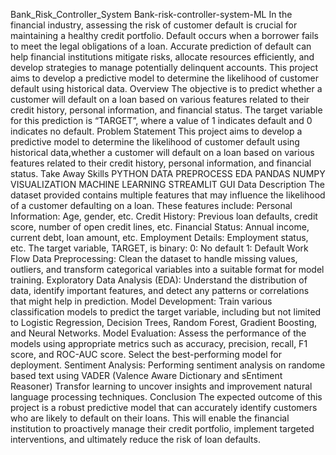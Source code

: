 Bank_Risk_Controller_System
Bank-risk-controller-system-ML
In the financial industry, assessing the risk of customer default is crucial for maintaining a healthy credit portfolio. Default occurs when a borrower fails to meet the legal obligations of a loan. Accurate prediction of default can help financial institutions mitigate risks, allocate resources efficiently, and develop strategies to manage potentially delinquent accounts. This project aims to develop a predictive model to determine the likelihood of customer default using historical data.
Overview
The objective is to predict whether a customer will default on a loan based on various features related to their credit history, personal information, and financial status. The target variable for this prediction is “TARGET”, where a value of 1 indicates default and 0 indicates no default.
Problem Statement
This project aims to develop a predictive model to determine the likelihood of customer default using historical data,whether a customer will default on a loan based on various features related to their credit history, personal information, and financial status.
Take Away Skills
PYTHON
DATA PREPROCESS
EDA
PANDAS
NUMPY
VISUALIZATION
MACHINE LEARNING
STREAMLIT GUI
Data Description
The dataset provided contains multiple features that may influence the likelihood of a customer defaulting on a loan. These features include:
Personal Information: Age, gender, etc. Credit History: Previous loan defaults, credit score, number of open credit lines, etc. Financial Status: Annual income, current debt, loan amount, etc. Employment Details: Employment status, etc. The target variable, TARGET, is binary: 0: No default 1: Default
Work Flow
Data Preprocessing: Clean the dataset to handle missing values, outliers, and transform categorical variables into a suitable format for model training.
Exploratory Data Analysis (EDA): Understand the distribution of data, identify important features, and detect any patterns or correlations that might help in prediction.
Model Development: Train various classification models to predict the target variable, including but not limited to Logistic Regression, Decision Trees, Random Forest, Gradient Boosting, and Neural Networks.
Model Evaluation: Assess the performance of the models using appropriate metrics such as accuracy, precision, recall, F1 score, and ROC-AUC score. Select the best-performing model for deployment.
Sentiment Analysis: Performing sentiment analysis on randome based text using VADER (Valence Aware Dictionary and sEntiment Reasoner) Transfor learning to uncover insights and improvement natural language processing techniques.
Conclusion
The expected outcome of this project is a robust predictive model that can accurately identify customers who are likely to default on their loans. This will enable the financial institution to proactively manage their credit portfolio, implement targeted interventions, and ultimately reduce the risk of loan defaults.

